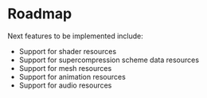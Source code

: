 # Roadmap

Next features to be implemented include:

* Support for shader resources
* Support for supercompression scheme data resources
* Support for mesh resources
* Support for animation resources
* Support for audio resources
